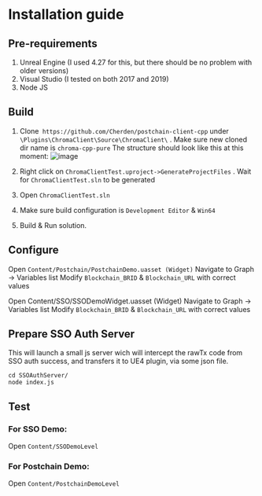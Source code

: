 
# Installation guide


## Pre-requirements

1. Unreal Engine (I used 4.27 for this, but there should be no problem with older versions)
2. Visual Studio (I tested on both 2017 and 2019)
3. Node JS

## Build

1. Clone` https://github.com/Cherden/postchain-client-cpp` under `\Plugins\ChromaClient\Source\ChromaClient\` .
Make sure new cloned dir name is `chroma-cpp-pure`
The structure should look like this at this moment: 
![image](https://user-images.githubusercontent.com/85849035/140369944-0f6673a5-8ff0-4a06-b97d-a1ae08dc9517.png)

2. Right click on `ChromaClientTest.uproject->GenerateProjectFiles` . Wait for `ChromaClientTest.sln` to be generated
5. Open `ChromaClientTest.sln`
6. Make sure build configuration is `Development Editor`  & `Win64`	
7. Build & Run solution.


## Configure

Open `Content/Postchain/PostchainDemo.uasset (Widget)`
Navigate to Graph -> Variables list
Modify `Blockchain_BRID` & `Blockchain_URL` with correct values

Open Content/SSO/SSODemoWidget.uasset (Widget)
Navigate to Graph -> Variables list
Modify `Blockchain_BRID` & `Blockchain_URL` with correct values


## Prepare SSO Auth Server

This will launch a small js server wich will intercept the rawTx code from SSO auth success, and transfers it to UE4 plugin, via some json file. 
```
cd SSOAuthServer/
node index.js
``` 


## Test
 
### For SSO Demo:
Open `Content/SSODemoLevel`

### For Postchain Demo:
Open `Content/PostchainDemoLevel`
